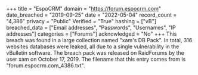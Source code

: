 +++
title = "EspoCRM"
domain = "https://forum.espocrm.com"
date_breached = "2019-09-25"
date = "2022-05-04"
record_count = "4,386"
privacy = "Public"
Verified = "True"
hashing = ["vB"]
breached_data = ["Email addresses", "Passwords", "Usernames", "IP addresses"]
categories = ["Forums"]
acknowledged = "No"
+++
This breach was found in a large collection named "xam's DB Pack". In total, 316 websites databases were leaked, all due to a single vulnerability in the vBulletin software. The breach pack was released on RaidForums by the user xam on October 17, 2019. The filename that this entry comes from is "forum.espocrm.com_4386.txt".
